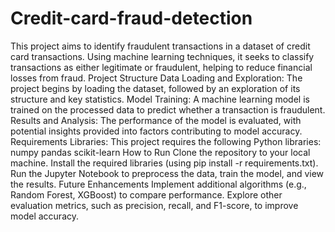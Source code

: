 # Credit-card-fraud-detection

This project aims to identify fraudulent transactions in a dataset of credit card transactions. Using machine learning techniques, it seeks to classify transactions as either legitimate or fraudulent, helping to reduce financial losses from fraud.
Project Structure
Data Loading and Exploration: The project begins by loading the dataset, followed by an exploration of its structure and key statistics.
Model Training: A machine learning model is trained on the processed data to predict whether a transaction is fraudulent.
Results and Analysis: The performance of the model is evaluated, with potential insights provided into factors contributing to model accuracy.
Requirements
Libraries: This project requires the following Python libraries:
numpy
pandas
scikit-learn
How to Run
Clone the repository to your local machine.
Install the required libraries (using pip install -r requirements.txt).
Run the Jupyter Notebook to preprocess the data, train the model, and view the results.
Future Enhancements
Implement additional algorithms (e.g., Random Forest, XGBoost) to compare performance.
Explore other evaluation metrics, such as precision, recall, and F1-score, to improve model accuracy.
